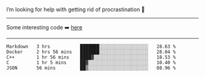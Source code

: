 I’m looking for help with getting rid of procrastination 🤔

-----

Some interesting code :arrow_right: [here](https://github.com/zhen8838/playground)

-----

<!--START_SECTION:waka-->
```text
Markdown   3 hrs           ███████░░░░░░░░░░░░░░░░░░   28.63 % 
Docker     2 hrs 56 mins   ███████░░░░░░░░░░░░░░░░░░   28.04 % 
C++        1 hr 56 mins    ████▓░░░░░░░░░░░░░░░░░░░░   18.53 % 
C          1 hr 5 mins     ██▓░░░░░░░░░░░░░░░░░░░░░░   10.40 % 
JSON       56 mins         ██▒░░░░░░░░░░░░░░░░░░░░░░   08.96 % 
```
<!--END_SECTION:waka-->

<!--
**zhen8838/zhen8838** is a ✨ _special_ ✨ repository because its `README.md` (this file) appears on your GitHub profile.

Here are some ideas to get you started:

- 🔭 I’m currently working on ...
- 🌱 I’m currently learning ...
- 👯 I’m looking to collaborate on ...
 ...
- 💬 Ask me about ...
- 📫 How to reach me: ...
- 😄 Pronouns: ...
- ⚡ Fun fact: ...
-->
